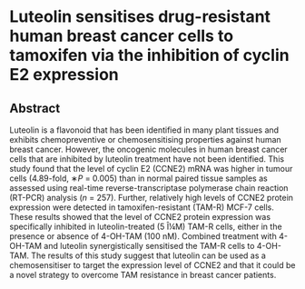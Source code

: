 # Luteolin sensitises drug-resistant human breast cancer cells to tamoxifen via the inhibition of cyclin E2 expression

## Abstract

Luteolin is a flavonoid that has been identified in many plant tissues and exhibits chemopreventive or chemosensitising properties against human breast cancer. However, the oncogenic molecules in human breast cancer cells that are inhibited by luteolin treatment have not been identified. This study found that the level of cyclin E2 (CCNE2) mRNA was higher in tumour cells (4.89-fold, ∗_P_ = 0.005) than in normal paired tissue samples as assessed using real-time reverse-transcriptase polymerase chain reaction (RT-PCR) analysis (_n_ = 257). Further, relatively high levels of CCNE2 protein expression were detected in tamoxifen-resistant (TAM-R) MCF-7 cells. These results showed that the level of CCNE2 protein expression was specifically inhibited in luteolin-treated (5 Î¼M) TAM-R cells, either in the presence or absence of 4-OH-TAM (100 nM). Combined treatment with 4-OH-TAM and luteolin synergistically sensitised the TAM-R cells to 4-OH-TAM. The results of this study suggest that luteolin can be used as a chemosensitiser to target the expression level of CCNE2 and that it could be a novel strategy to overcome TAM resistance in breast cancer patients.